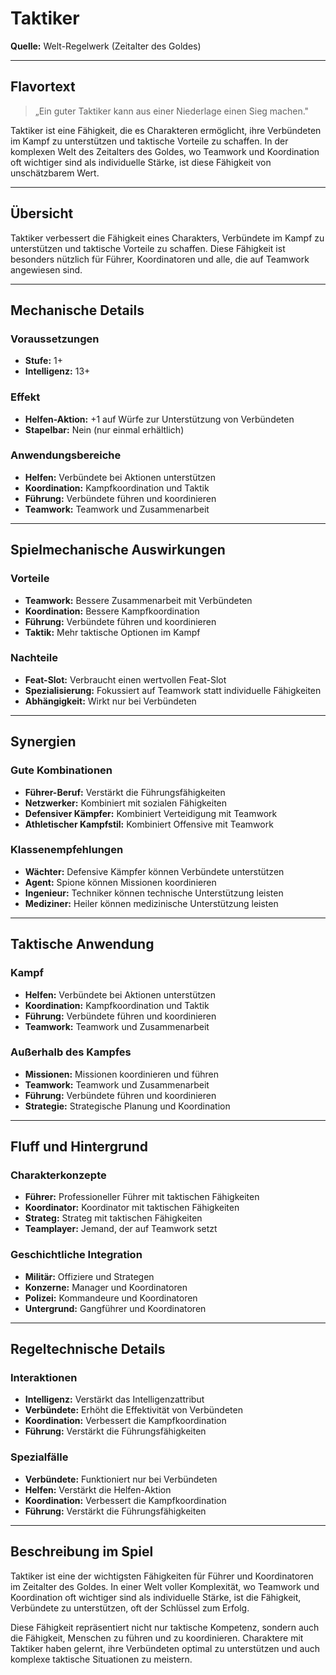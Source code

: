 # Taktiker

**Quelle:** Welt-Regelwerk (Zeitalter des Goldes)

---

## **Flavortext**

> „Ein guter Taktiker kann aus einer Niederlage einen Sieg machen."

Taktiker ist eine Fähigkeit, die es Charakteren ermöglicht, ihre Verbündeten im Kampf zu unterstützen und taktische Vorteile zu schaffen. In der komplexen Welt des Zeitalters des Goldes, wo Teamwork und Koordination oft wichtiger sind als individuelle Stärke, ist diese Fähigkeit von unschätzbarem Wert.

---

## **Übersicht**

Taktiker verbessert die Fähigkeit eines Charakters, Verbündete im Kampf zu unterstützen und taktische Vorteile zu schaffen. Diese Fähigkeit ist besonders nützlich für Führer, Koordinatoren und alle, die auf Teamwork angewiesen sind.

---

## **Mechanische Details**

### **Voraussetzungen**
- **Stufe:** 1+
- **Intelligenz:** 13+

### **Effekt**
- **Helfen-Aktion:** +1 auf Würfe zur Unterstützung von Verbündeten
- **Stapelbar:** Nein (nur einmal erhältlich)

### **Anwendungsbereiche**
- **Helfen:** Verbündete bei Aktionen unterstützen
- **Koordination:** Kampfkoordination und Taktik
- **Führung:** Verbündete führen und koordinieren
- **Teamwork:** Teamwork und Zusammenarbeit

---

## **Spielmechanische Auswirkungen**

### **Vorteile**
- **Teamwork:** Bessere Zusammenarbeit mit Verbündeten
- **Koordination:** Bessere Kampfkoordination
- **Führung:** Verbündete führen und koordinieren
- **Taktik:** Mehr taktische Optionen im Kampf

### **Nachteile**
- **Feat-Slot:** Verbraucht einen wertvollen Feat-Slot
- **Spezialisierung:** Fokussiert auf Teamwork statt individuelle Fähigkeiten
- **Abhängigkeit:** Wirkt nur bei Verbündeten

---

## **Synergien**

### **Gute Kombinationen**
- **Führer-Beruf:** Verstärkt die Führungsfähigkeiten
- **Netzwerker:** Kombiniert mit sozialen Fähigkeiten
- **Defensiver Kämpfer:** Kombiniert Verteidigung mit Teamwork
- **Athletischer Kampfstil:** Kombiniert Offensive mit Teamwork

### **Klassenempfehlungen**
- **Wächter:** Defensive Kämpfer können Verbündete unterstützen
- **Agent:** Spione können Missionen koordinieren
- **Ingenieur:** Techniker können technische Unterstützung leisten
- **Mediziner:** Heiler können medizinische Unterstützung leisten

---

## **Taktische Anwendung**

### **Kampf**
- **Helfen:** Verbündete bei Aktionen unterstützen
- **Koordination:** Kampfkoordination und Taktik
- **Führung:** Verbündete führen und koordinieren
- **Teamwork:** Teamwork und Zusammenarbeit

### **Außerhalb des Kampfes**
- **Missionen:** Missionen koordinieren und führen
- **Teamwork:** Teamwork und Zusammenarbeit
- **Führung:** Verbündete führen und koordinieren
- **Strategie:** Strategische Planung und Koordination

---

## **Fluff und Hintergrund**

### **Charakterkonzepte**
- **Führer:** Professioneller Führer mit taktischen Fähigkeiten
- **Koordinator:** Koordinator mit taktischen Fähigkeiten
- **Strateg:** Strateg mit taktischen Fähigkeiten
- **Teamplayer:** Jemand, der auf Teamwork setzt

### **Geschichtliche Integration**
- **Militär:** Offiziere und Strategen
- **Konzerne:** Manager und Koordinatoren
- **Polizei:** Kommandeure und Koordinatoren
- **Untergrund:** Gangführer und Koordinatoren

---

## **Regeltechnische Details**

### **Interaktionen**
- **Intelligenz:** Verstärkt das Intelligenzattribut
- **Verbündete:** Erhöht die Effektivität von Verbündeten
- **Koordination:** Verbessert die Kampfkoordination
- **Führung:** Verstärkt die Führungsfähigkeiten

### **Spezialfälle**
- **Verbündete:** Funktioniert nur bei Verbündeten
- **Helfen:** Verstärkt die Helfen-Aktion
- **Koordination:** Verbessert die Kampfkoordination
- **Führung:** Verstärkt die Führungsfähigkeiten

---

## **Beschreibung im Spiel**

Taktiker ist eine der wichtigsten Fähigkeiten für Führer und Koordinatoren im Zeitalter des Goldes. In einer Welt voller Komplexität, wo Teamwork und Koordination oft wichtiger sind als individuelle Stärke, ist die Fähigkeit, Verbündete zu unterstützen, oft der Schlüssel zum Erfolg.

Diese Fähigkeit repräsentiert nicht nur taktische Kompetenz, sondern auch die Fähigkeit, Menschen zu führen und zu koordinieren. Charaktere mit Taktiker haben gelernt, ihre Verbündeten optimal zu unterstützen und auch komplexe taktische Situationen zu meistern.
